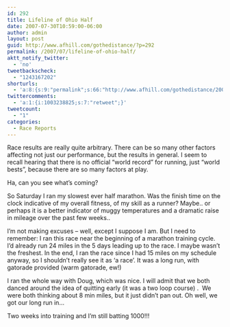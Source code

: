 ```yaml
---
id: 292
title: Lifeline of Ohio Half
date: 2007-07-30T10:59:00-06:00
author: admin
layout: post
guid: http://www.afhill.com/gothedistance/?p=292
permalink: /2007/07/lifeline-of-ohio-half/
aktt_notify_twitter:
  - 'no'
tweetbackscheck:
  - "1243167202"
shorturls:
  - 'a:8:{s:9:"permalink";s:66:"http://www.afhill.com/gothedistance/2007/07/lifeline-of-ohio-half/";s:7:"tinyurl";s:25:"http://tinyurl.com/c2tq4f";s:4:"isgd";s:17:"http://is.gd/h9jg";s:5:"bitly";s:18:"http://bit.ly/mWxW";s:5:"snipr";s:22:"http://snipr.com/aovv8";s:5:"snurl";s:22:"http://snurl.com/aovv8";s:7:"snipurl";s:24:"http://snipurl.com/aovv8";s:4:"trim";s:17:"http://tr.im/cis2";}'
twittercomments:
  - 'a:1:{i:1003238825;s:7:"retweet";}'
tweetcount:
  - "1"
categories:
  - Race Reports
---
```

Race results are really quite arbitrary. There can be so many other factors affecting not just our performance, but the results in general. I seem to recall hearing that there is no official &#8220;world record&#8221; for running, just &#8220;world bests&#8221;, because there are so many factors at play. 

Ha, can you see what&#8217;s coming?

So Saturday I ran my slowest ever half marathon. Was the finish time on the clock indicative of my overall fitness, of my skill as a runner? Maybe.. or perhaps it is a better indicator of muggy temperatures and a dramatic raise in mileage over the past few weeks..

I&#8217;m not making excuses &#8211; well, except I suppose I am. But I need to remember: I ran this race near the beginning of a marathon training cycle. I&#8217;d already run 24 miles in the 5 days leading up to the race. I maybe wasn&#8217;t the freshest. In the end, I ran the race since I had 15 miles on my schedule anyway, so I shouldn&#8217;t really see it as &#8216;a race&#8217;. It was a long run, with gatorade provided (warm gatorade, ew!)

I ran the whole way with Doug, which was nice. I will admit that we both danced around the idea of quitting early (it was a two loop course) .&nbsp; We were both thinking about 8 min miles, but it just didn&#8217;t pan out. Oh well, we got our long run in&#8230;

Two weeks into training and I&#8217;m still batting 1000!!!